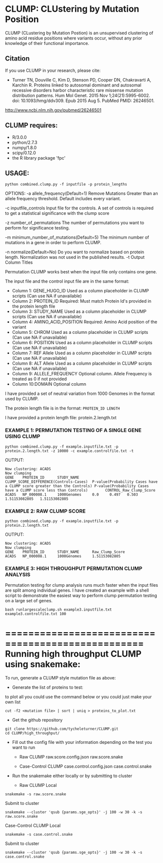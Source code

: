# CLUMP: CLUstering by Mutation Position

CLUMP (CLustering by Mutation Postion) is an unsupervised clustering of amino acid residue positions where variants occur, without any prior knowledge of their functional importance.

## Citation
If you use CLUMP in your research, please cite:
* Turner TN, Douville C, Kim D, Stenson PD, Cooper DN, Chakravarti A, Karchin R. Proteins linked to autosomal dominant and autosomal recessive disorders harbor characteristic rare missense mutation distribution patterns. Hum Mol Genet. 2015 Nov 1;24(21):5995-6002. doi: 10.1093/hmg/ddv309. Epub 2015 Aug 5. PubMed PMID: 26246501.

http://www.ncbi.nlm.nih.gov/pubmed/26246501

## CLUMP requires: 
* R/3.0.0
* python/2.7.3
* numpy/1.8.0
* scipy/0.12.0
* the R library package 'fpc'


## USAGE:

```
python combined.clump.py -f inputfile -p protein_lengths 
```
OPTIONS:
-a allele_frequency(Default=1)
   Remove Mutations Greater than an allele frequency threshold. Default includes every variant.
   
-c inputfile_controls
   Input file for the controls. A set of controls is required to get a statistical significance with the clump score
 

-z number_of_permutations 
   The number of permutations you want to perform for significance testing. 


-m minimum_number_of_mutations(Default=5) 
   The minimum number of mutations in a gene in order to perform CLUMP.

-n normalize(Default=No)
   Do you want to normalize based on protein length. Normalization was not used in the published results.
-t Output Column Titles

Permutation CLUMP works best when the input file only contains one gene.

The input file and the control input file are in the same format:


* Column 1: GENE_HUGO_ID 	       Used as a column placeholder in CLUMP scripts (Can use NA if unavailable)
* Column 2: PROTEIN_ID 	       Required: Must match Protein Id's provided in the protein length file
* Column 3: STUDY_NAME 	       Used as a column placeholder in CLUMP scripts (Can use NA if unavailable)
* Column 4: AMINO_ACID_POSITION  Required: Amino Acid position of the variant
* Column 5: CHROM 	       Used as a column placeholder in CLUMP scripts (Can use NA if unavailable)
* Column 6: POSITION 	       Used as a column placeholder in CLUMP scripts (Can use NA if unavailable)
* Column 7: REF Allele	       Used as a column placeholder in CLUMP scripts (Can use NA if unavailable)
* Column 8: ALT Allele	       Used as a column placeholder in CLUMP scripts (Can use NA if unavailable)
* Column 9: ALLELE_FREQUENCY     Optional column. Allele Frequency is treated as 0 if not provided
* Column 10:DOMAIN	       Optional column

I have provided a set of neutral variation from 1000 Genomes in the format used by CLUMP.

The protein length file is in the format:
```PROTEIN_ID LENGTH```

I have provided a protein length file: protein.2.length.txt


### EXAMPLE 1:  PERMUTATION TESTING OF A SINGLE GENE USING CLUMP

```
python combined.clump.py -f example.inputfile.txt -p protein.2.length.txt -z 10000 -c example.controlfile.txt -t 
```

OUTPUT:

```
Now clustering: ACADS
Now clumping
GENE    PROTEIN_ID      STUDY_NAME      CLUMP_SCORE_DIFFERENCE(Controls-Cases)  P-value(Probability Cases have a CLUMP score greater than the Controls) P-value(Probability Cases have a CLUMP score less than Controls)        CONTROL_Raw_Clump_Score
ACADS   NP_000008.1     1000Genomes     0.0     0.497   0.503   1.51153082805   1.51153082805
```

### EXAMPLE 2: RAW CLUMP SCORE

```
python combined.clump.py -f example.inputfile.txt -p protein.2.length.txt
```

OUTPUT:

```
Now clustering: ACADS
Now clumping
GENE    PROTEIN_ID      STUDY_NAME      Raw_Clump_Score
ACADS   NP_000008.1     1000Genomes     1.51153082805
``` 

### EXAMPLE 3: HIGH THROUGHPUT PERMUTATION CLUMP ANALYSIS

Permutation testing for clump analysis runs much faster when the input files are split among individual genes. I have created an example with a shell script to demonstrate the easiest way to perform clump permutation testing on a large set of genes.

```
bash runlargescaleclump.sh example3.inputfile.txt example3.controlfile.txt 100
```

==================================================
Running high throughput CLUMP using snakemake:
==================================================

To run, generate a CLUMP style mutation file as above:

* Generate the list of proteins to test: 

to plot all you could use the command below or you could just make your own list
```
cut -f2 <mutation file> | sort | uniq > proteins_to_plot.txt
```

* Get the github repository 

```
git clone https://github.com/tycheleturner/CLUMP.git
cd CLUMP/high_throughput/
```

* Fill out the config file with your information depending on the test you want to run 

	* Raw CLUMP 
		raw.score.config.json 
		raw.score.snake

	* Case-Control CLUMP 
		case.control.config.json 
		case.control.snake

* Run the snakemake either locally or by submitting to cluster

	* Raw CLUMP
Local

```
snakemake -s raw.score.snake
```

Submit to cluster

```
snakemake --cluster 'qsub {params.sge_opts}' -j 100 -w 30 -k -s raw.score.snake
```

Case-Control CLUMP
Local

```
snakemake -s case.control.snake
```

Submit to cluster

```
snakemake --cluster 'qsub {params.sge_opts}' -j 100 -w 30 -k -s case.control.snake
```

